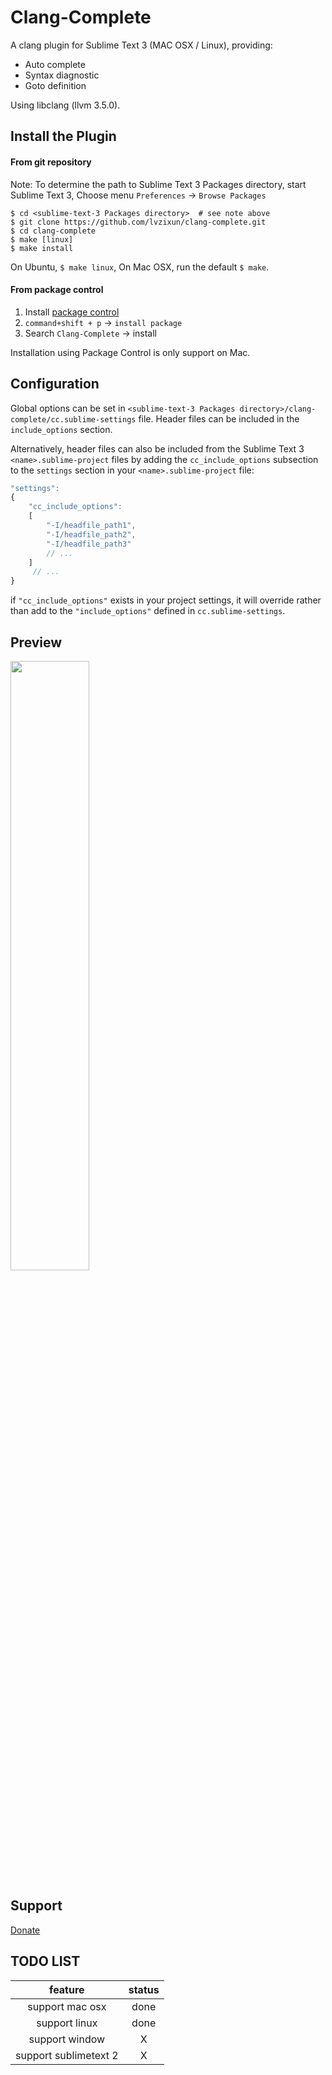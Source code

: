 Clang-Complete
=============

A clang plugin for Sublime Text 3 (MAC OSX / Linux), providing:
- Auto complete
- Syntax diagnostic
- Goto definition

Using libclang (llvm 3.5.0). 

## Install the Plugin

#### From git repository

Note: To determine the path to Sublime Text 3 Packages directory, start Sublime Text 3, Choose menu `Preferences` -> `Browse Packages` 

```
$ cd <sublime-text-3 Packages directory>  # see note above
$ git clone https://github.com/lvzixun/clang-complete.git
$ cd clang-complete
$ make [linux]
$ make install
```
On Ubuntu, `$ make linux`, On Mac OSX, run the default `$ make`.

 
#### From package control
1. Install [package control](https://packagecontrol.io/installation)
2. `command+shift + p` -> `install package`
3. Search `Clang-Complete` -> install

Installation using Package Control is only support on Mac.


## Configuration

Global options can be set in `<sublime-text-3 Packages directory>/clang-complete/cc.sublime-settings` file. Header files can be included in the `include_options` section.

Alternatively, header files can also be included from the Sublime Text 3 `<name>.sublime-project` files by adding the `cc_include_options` subsection to the `settings` section in your `<name>.sublime-project` file:

~~~~.js
"settings":
{
    "cc_include_options":
    [
        "-I/headfile_path1",
        "-I/headfile_path2",
        "-I/headfile_path3"
        // ...
    ]
     // ...
}
~~~~

if `"cc_include_options"` exists in your project settings, it will override rather than add
to the `"include_options"` defined in `cc.sublime-settings`.


## Preview
<img src="http://ww4.sinaimg.cn/large/7608d17fgw1eo4dgrggc0g20da0bi44p.gif" width="50%" />

## Support
[Donate](https://www.paypal.com/cgi-bin/webscr?cmd=_s-xclick&hosted_button_id=9SSZZ9NYW9F6E)



## TODO LIST
| feature | status |
|:--------:|:-------:|
| support mac osx | done |
| support linux  | done |
| support window | X |
| support sublimetext 2 | X |
